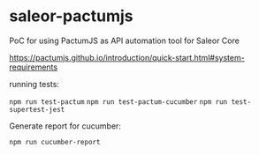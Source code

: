 # saleor-pactumjs
PoC for using PactumJS as API automation tool for Saleor Core

https://pactumjs.github.io/introduction/quick-start.html#system-requirements

running tests:

`npm run test-pactum`
`npm run test-pactum-cucumber`
`npm run test-supertest-jest`

Generate report for cucumber:

`npm run cucumber-report`